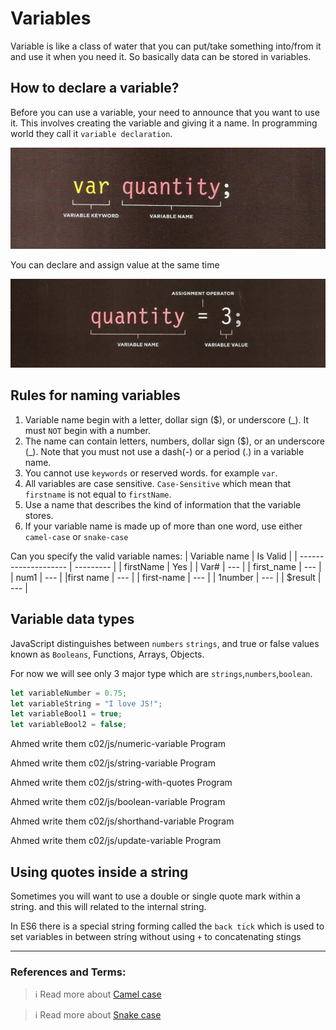 # Variables

Variable is like a class of water that you can put/take something into/from it and use it when you need it. So basically data can be stored in variables.

## How to declare a variable?

Before you can use a variable, your need to announce that you want to use it. This involves creating the variable and giving it a name. In programming world they call it `variable declaration`.

![variable](variable.png)

You can declare and assign value at the same time

![assign](assign.png)

## Rules for naming variables

1. Variable name begin with a letter, dollar sign (\$), or underscore (\_). It must `NOT` begin with a number.
2. The name can contain letters, numbers, dollar sign (\$), or an underscore (\_). Note that you must not use a dash(-) or a period (.) in a variable name.
3. You cannot use `keywords` or reserved words. for example `var`.
4. All variables are case sensitive. `Case-Sensitive` which mean that `firstname` is not equal to `firstName`.
5. Use a name that describes the kind of information that the variable stores.
6. If your variable name is made up of more than one word, use either `camel-case` or `snake-case`

Can you specify the valid variable names:
| Variable name | Is Valid |
| -------------------- | --------- |
| firstName | Yes |
| Var# | --- |
| first_name | --- |
| num1 | --- |
|first name | --- |
| first-name | --- |
| 1number | --- |
| \$result | --- |

## Variable data types

JavaScript distinguishes between `numbers` `strings`, and true or false values known as `Booleans`, Functions, Arrays, Objects.

For now we will see only 3 major type which are `strings`,`numbers`,`boolean`.

```js
let variableNumber = 0.75;
let variableString = "I love JS!";
let variableBool1 = true;
let variableBool2 = false;
```

Ahmed write them c02/js/numeric-variable Program

Ahmed write them c02/js/string-variable Program

Ahmed write them c02/js/string-with-quotes Program

Ahmed write them c02/js/boolean-variable Program

Ahmed write them c02/js/shorthand-variable Program

Ahmed write them c02/js/update-variable Program

## Using quotes inside a string

Sometimes you will want to use a double or single quote mark within a string. and this will related to the internal string.

In ES6 there is a special string forming called the `back tick` which is used to set variables in between string without using `+` to concatenating stings

---

### References and Terms:

> :information_source: Read more about [Camel case](https://en.wikipedia.org/wiki/Camel_case)

> :information_source: Read more about [Snake case](https://en.wikipedia.org/wiki/Snake_case)
